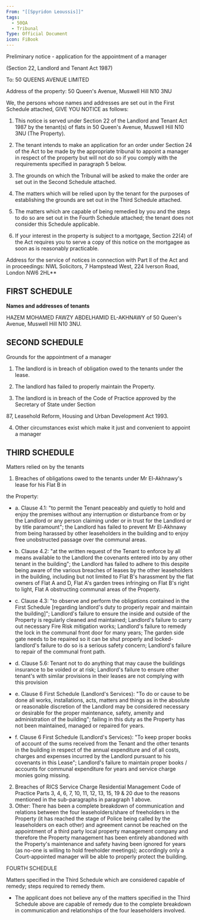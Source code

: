 ```yaml
---
From: "[[Spyridon Leoussis]]"
tags:
  - 50QA
  - Tribunal
Type: Official Document
icon: FiBook
---
```


Preliminary notice - application for the appointment of a manager 

(Section 22, Landlord and Tenant Act 1987) 

To: 50 QUEENS AVENUE LIMITED 

Address of the property: 50 Queen's Avenue, Muswell Hill N10 3NU 

We, the persons whose names and addresses are set out in the First Schedule attached, GIVE YOU NOTICE as follows: 

1. This notice is served under Section 22 of the Landlord and Tenant Act 1987 by the tenant(s) of flats in 50 Queen's Avenue, Muswell Hill N10 3NU (The Property). 

2. The tenant intends to make an application for an order under Section 24 of the Act to be made by the appropriate tribunal to appoint a manager in respect of the property but will not do so if you comply with the requirements specified in paragraph 5 below. 

3. The grounds on which the Tribunal will be asked to make the order are set out in the Second Schedule attached. 

4. The matters which will be relied upon by the tenant for the purposes of establishing the grounds are set out in the Third Schedule attached. 

5. The matters which are capable of being remedied by you and the steps to do so are set out in the Fourth Schedule attached; the tenant does not consider this Schedule applicable. 

6. If your interest in the property is subject to a mortgage, Section 22(4) of the Act requires you to serve a copy of this notice on the mortgagee as soon as is reasonably practicable. 

Address for the service of notices in connection with Part II of the Act and in proceedings: NWL Solicitors, 7 Hampstead West, 224 Iverson Road, London NW6 2HL**

## FIRST SCHEDULE

**Names and addresses of tenants**

HAZEM MOHAMED FAWZY ABDELHAMID EL-AKHNAWY of 50 Queen's Avenue, Muswell Hill N10 3NU.

## SECOND SCHEDULE 

Grounds for the appointment of a manager 

1. The landlord is in breach of obligation owed to the tenants under the lease. 

2. The landlord has failed to properly maintain the Property. 

3. The landlord is in breach of the Code of Practice approved by the Secretary of State under Section 

87, Leasehold Reform, Housing and Urban Development Act 1993. 

4. Other circumstances exist which make it just and convenient to appoint a manager 

## THIRD SCHEDULE 

Matters relied on by the tenants 

1. Breaches of obligations owed to the tenants under Mr El-Akhnawy's lease for his Flat B in 

the Property: 

- a. Clause 4.1: "to permit the Tenant peaceably and quietly to hold and enjoy the premises without any interruption or disturbance from or by the Landlord or any person claiming under or in trust for the Landlord or by title paramount"; the Landlord has failed to prevent Mr El-Akhnawy from being harassed by other leaseholders in the building and to enjoy free unobstructed passage over the communal areas. 

- b. Clause 4.2: "at the written request of the Tenant to enforce by all means available to the Landlord the covenants entered into by any other tenant in the building"; the Landlord has failed to adhere to this despite being aware of the various breaches of leases by the other leaseholders in the building, including but not limited to Flat B's harassment by the flat owners of Flat A and D, Flat A's garden trees infringing on Flat B's right to light, Flat A obstructing communal areas of the Property. 

- c. Clause 4.3: "to observe and perform the obligations contained in the First Schedule [regarding landlord's duty to properly repair and maintain the building]"; Landlord's failure to ensure the inside and outside of the Property is regularly cleaned and maintained; Landlord's failure to carry out necessary Fire Risk mitigation works; Landlord's failure to remedy the lock in the communal front door for many years; The garden side gate needs to be repaired so it can be shut properly and locked- landlord's failure to do so is a serious safety concern; Landlord's failure to repair of the communal front path.
- d. Clause 5.6: Tenant not to do anything that may cause the buildings insurance to be voided or at risk; Landlord's failure to ensure other tenant's with similar provisions in their leases are not complying with this provision 
- e. Clause 6 First Schedule (Landlord's Services): "To do or cause to be done all works, installations, acts, matters and things as in the absolute or reasonable discretion of the Landlord may be considered necessary or desirable for the proper maintenance, safety, amenity and administration of the building"; failing in this duty as the Property has not been maintained, managed or repaired for years. 
- f. Clause 6 First Schedule (Landlord's Services): "To keep proper books of account of the sums received from the Tenant and the other tenants in the building in respect of the annual expenditure and of all costs, charges and expenses incurred by the Landlord pursuant to his covenants in this Lease"; Landlord's failure to maintain proper books / accounts for communal expenditure for years and service charge monies going missing. 
2. Breaches of RICS Service Charge Residential Management Code of Practice Parts 3, 4, 6, 7, 10, 11, 12, 13, 15, 19 & 20 due to the reasons mentioned in the sub-paragraphs in paragraph 1 above. 
3. Other: There has been a complete breakdown of communication and relations between the four leaseholders/share of freeholders in the Property (it has reached the stage of Police being called by the leaseholders on each other) and agreement cannot be reached on the appointment of a third party local property management company and therefore the Property management has been entirely abandoned with the Property's maintenance and safety having been ignored for years (as no-one is willing to hold freeholder meetings); accordingly only a Court-appointed manager will be able to properly protect the building.

FOURTH SCHEDULE 

Matters specified in the Third Schedule which are considered capable of remedy; steps required to remedy them.

- The applicant does not believe any of the matters specified in the Third Schedule above are capable of remedy due to the complete breakdown in communication and relationships of the four leaseholders involved.